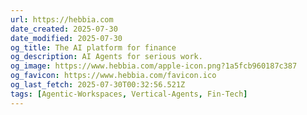 ```yaml
---
url: https://hebbia.com
date_created: 2025-07-30
date_modified: 2025-07-30
og_title: The AI platform for finance
og_description: AI Agents for serious work.
og_image: https://www.hebbia.com/apple-icon.png?1a5fcb960187c387
og_favicon: https://www.hebbia.com/favicon.ico
og_last_fetch: 2025-07-30T00:32:56.521Z
tags: [Agentic-Workspaces, Vertical-Agents, Fin-Tech]
---
```

